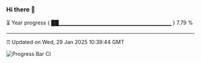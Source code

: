 ### Hi there 👋

⏳ Year progress { ██▁▁▁▁▁▁▁▁▁▁▁▁▁▁▁▁▁▁▁▁▁▁▁▁▁▁▁▁ } 7.79 %

---

⏰ Updated on Wed, 29 Jan 2025 10:39:44 GMT

![Progress Bar CI](https://github.com/IshwaranRudhara/GIT-ACTION/workflows/Progress%20Bar%20CI/badge.svg)
